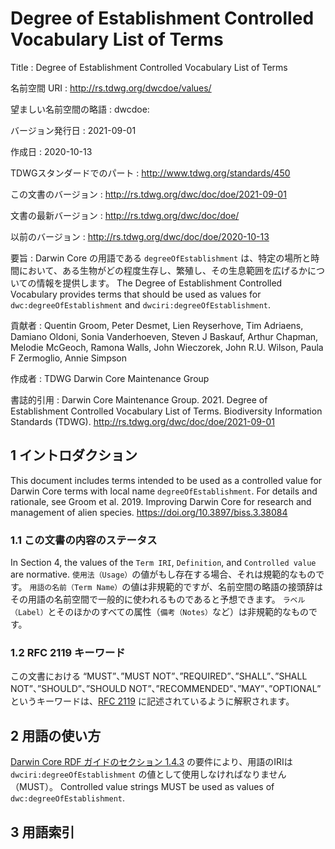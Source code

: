 # Degree of Establishment Controlled Vocabulary List of Terms

Title
: Degree of Establishment Controlled Vocabulary List of Terms

名前空間 URI
: <http://rs.tdwg.org/dwcdoe/values/>

望ましい名前空間の略語
: dwcdoe:

バージョン発行日
: 2021-09-01

作成日
: 2020-10-13

TDWGスタンダードでのパート
: <http://www.tdwg.org/standards/450>

この文書のバージョン
: <http://rs.tdwg.org/dwc/doc/doe/2021-09-01>

文書の最新バージョン
: <http://rs.tdwg.org/dwc/doc/doe/>

以前のバージョン
: <http://rs.tdwg.org/dwc/doc/doe/2020-10-13>

要旨
: Darwin Core の用語である `degreeOfEstablishment` は、特定の場所と時間において、ある生物がどの程度生存し、繁殖し、その生息範囲を広げるかについての情報を提供します。 The Degree of Establishment Controlled Vocabulary provides terms that should be used as values for `dwc:degreeOfEstablishment` and `dwciri:degreeOfEstablishment`.

貢献者
: Quentin Groom, Peter Desmet, Lien Reyserhove, Tim Adriaens, Damiano Oldoni, Sonia Vanderhoeven, Steven J Baskauf, Arthur Chapman, Melodie McGeoch, Ramona Walls, John Wieczorek, John R.U. Wilson, Paula F Zermoglio, Annie Simpson

作成者
: TDWG Darwin Core Maintenance Group

書誌的引用
: Darwin Core Maintenance Group. 2021. Degree of Establishment Controlled Vocabulary List of Terms. Biodiversity Information Standards (TDWG). <http://rs.tdwg.org/dwc/doc/doe/2021-09-01>

## 1 イントロダクション

This document includes terms intended to be used as a controlled value for Darwin Core terms with local name `degreeOfEstablishment`. For details and rationale, see Groom et al. 2019. Improving Darwin Core for research and management of alien species. <https://doi.org/10.3897/biss.3.38084>

### 1.1 この文書の内容のステータス

In Section 4, the values of the `Term IRI`, `Definition`, and `Controlled value` are normative. `使用法（Usage）`の値がもし存在する場合、それは規範的なものです。  `用語の名前（Term Name）`の値は非規範的ですが、名前空間の略語の接頭辞はその用語の名前空間で一般的に使われるものであると予想できます。  `ラベル（Label）`とそのほかのすべての属性（`備考（Notes）`など）は非規範的なものです。

### 1.2 RFC 2119 キーワード

この文書における “MUST”、”MUST NOT”、”REQUIRED”、”SHALL”、”SHALL NOT”、”SHOULD”、”SHOULD NOT”、”RECOMMENDED”、”MAY”、”OPTIONAL” というキーワードは、[RFC 2119](https://tools.ietf.org/html/rfc2119) に記述されているように解釈されます。

## 2 用語の使い方

[Darwin Core RDF ガイドのセクション 1.4.3](http://rs.tdwg.org/dwc/terms/guides/rdf/#143-use-of-darwin-core-terms-in-rdf-normative) の要件により、用語のIRIは `dwciri:degreeOfEstablishment` の値として使用しなければなりません（MUST）。 Controlled value strings MUST be used as values of `dwc:degreeOfEstablishment`.

## 3 用語索引
